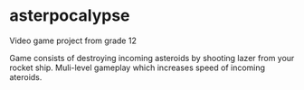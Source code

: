 # asterpocalypse
Video game project from grade 12

Game consists of destroying incoming asteroids by shooting lazer from your rocket ship. Muli-level gameplay which increases speed of incoming ateroids.

